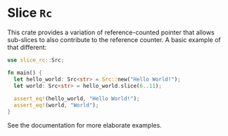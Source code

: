 # Slice `Rc`

This crate provides a variation of reference-counted pointer that allows sub-slices to also contribute to the reference counter. A basic example of that different:

```rust
use slice_rc::Src;

fn main() {
  let hello_world: Src<str> = Src::new("Hello World!");
  let world: Src<str> = hello_world.slice(6..11);
  
  assert_eq!(hello_world, "Hello World!");
  assert_eq!(world, "World");
}
```

See the documentation for more elaborate examples.
